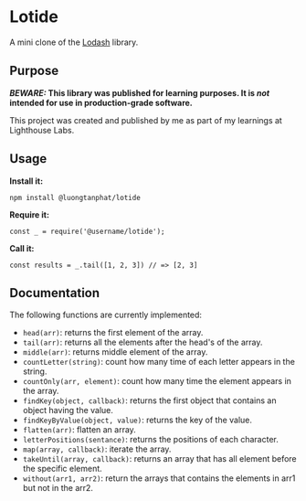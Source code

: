 # Lotide

A mini clone of the [Lodash](https://lodash.com) library.

## Purpose

**_BEWARE:_ This library was published for learning purposes. It is _not_ intended for use in production-grade software.**

This project was created and published by me as part of my learnings at Lighthouse Labs. 

## Usage

**Install it:**

`npm install @luongtanphat/lotide`

**Require it:**

`const _ = require('@username/lotide');`

**Call it:**

`const results = _.tail([1, 2, 3]) // => [2, 3]`

## Documentation

The following functions are currently implemented:

* `head(arr)`: returns the first element of the array.
* `tail(arr)`: returns all the elements after the head's of the array.
* `middle(arr)`: returns middle element of the array.
* `countLetter(string)`: count how many time of each letter appears in the string.
* `countOnly(arr, element)`: count how many time the element appears in the array.
* `findKey(object, callback)`: returns the first object that contains an object having the value.
* `findKeyByValue(object, value)`:  returns the key of the value.
* `flatten(arr)`: flatten an array.
* `letterPositions(sentance)`: returns the positions of each character.
* `map(array, callback)`: iterate the array.
* `takeUntil(array, callback)`: returns an array that has all element before the specific element.
* `without(arr1, arr2)`: return the arrays that contains the elements in arr1 but not in the arr2.